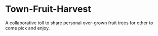 # Town-Fruit-Harvest
A collaborative toll to share personal over-grown fruit trees for other to come pick and enjoy. 
